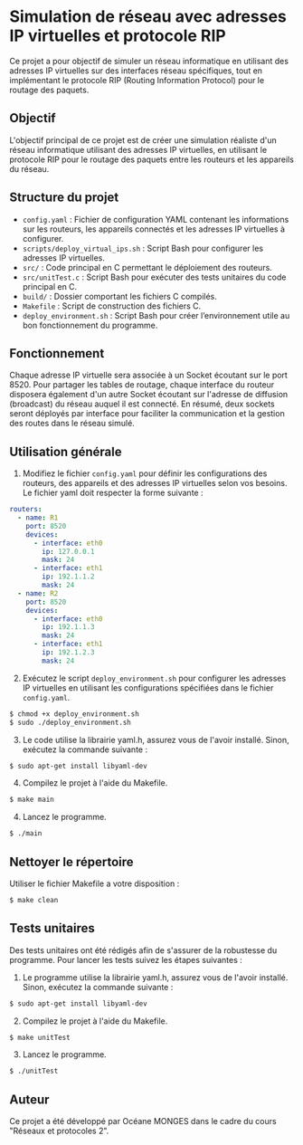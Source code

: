 
# Simulation de réseau avec adresses IP virtuelles et protocole RIP

Ce projet a pour objectif de simuler un réseau informatique en utilisant des adresses IP virtuelles sur des interfaces réseau spécifiques, tout en implémentant le protocole RIP (Routing Information Protocol) pour le routage des paquets.

## Objectif

L'objectif principal de ce projet est de créer une simulation réaliste d'un réseau informatique utilisant des adresses IP virtuelles, en utilisant le protocole RIP pour le routage des paquets entre les routeurs et les appareils du réseau.

## Structure du projet

- `config.yaml` : Fichier de configuration YAML contenant les informations sur les routeurs, les appareils connectés et les adresses IP virtuelles à configurer.
- `scripts/deploy_virtual_ips.sh` : Script Bash pour configurer les adresses IP virtuelles.
- `src/` : Code principal en C permettant le déploiement des routeurs.
- `src/unitTest.c` : Script Bash pour exécuter des tests unitaires du code principal en C.
- `build/` : Dossier comportant les fichiers C compilés.
- `Makefile` : Script de construction des fichiers C.
- `deploy_environment.sh` : Script Bash pour créer l’environnement utile au bon fonctionnement du programme.

## Fonctionnement

Chaque adresse IP virtuelle sera associée à un Socket écoutant sur le port 8520. Pour partager les tables de routage, chaque interface du routeur disposera également d'un autre Socket écoutant sur l'adresse de diffusion (broadcast) du réseau auquel il est connecté. En résumé, deux sockets seront déployés par interface pour faciliter la communication et la gestion des routes dans le réseau simulé.

## Utilisation générale

1. Modifiez le fichier `config.yaml` pour définir les configurations des routeurs, des appareils et des adresses IP virtuelles selon vos besoins. Le fichier yaml doit respecter la forme suivante :

```yaml
routers:
  - name: R1
    port: 8520
    devices:
      - interface: eth0
        ip: 127.0.0.1
        mask: 24
      - interface: eth1
        ip: 192.1.1.2
        mask: 24
  - name: R2
    port: 8520
    devices:
      - interface: eth0
        ip: 192.1.1.3
        mask: 24
      - interface: eth1
        ip: 192.1.2.3
        mask: 24
```
2. Exécutez le script `deploy_environment.sh` pour configurer les adresses IP virtuelles en utilisant les configurations spécifiées dans le fichier `config.yaml`.
```bash
$ chmod +x deploy_environment.sh
$ sudo ./deploy_environment.sh
```
3. Le code utilise la librairie yaml.h, assurez vous de l'avoir installé. Sinon, exécutez la commande suivante :
```bash
$ sudo apt-get install libyaml-dev
```
4. Compilez le projet à l'aide du Makefile.
```bash
$ make main
```
4. Lancez le programme.
```bash
$ ./main
```
## Nettoyer le répertoire
Utiliser le fichier Makefile a votre disposition :
```bash
$ make clean
```
## Tests unitaires
Des tests unitaires ont été rédigés afin de s'assurer de la robustesse du programme. Pour lancer les tests suivez les étapes suivantes :
1. Le programme utilise la librairie yaml.h, assurez vous de l'avoir installé. Sinon, exécutez la commande suivante :
```bash
$ sudo apt-get install libyaml-dev
```
2. Compilez le projet à l'aide du Makefile.
```bash
$ make unitTest
```
3. Lancez le programme.
```bash
$ ./unitTest
```
## Auteur

Ce projet a été développé par Océane MONGES dans le cadre du cours "Réseaux et protocoles 2".
